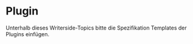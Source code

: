 # Plugin

Unterhalb dieses Writerside-Topics bitte die Spezifikation Templates der Plugins einfügen.